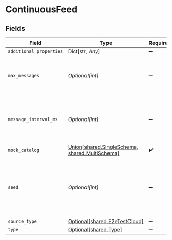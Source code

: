 # ContinuousFeed


## Fields

| Field                                                                                                | Type                                                                                                 | Required                                                                                             | Description                                                                                          | Example                                                                                              |
| ---------------------------------------------------------------------------------------------------- | ---------------------------------------------------------------------------------------------------- | ---------------------------------------------------------------------------------------------------- | ---------------------------------------------------------------------------------------------------- | ---------------------------------------------------------------------------------------------------- |
| `additional_properties`                                                                              | Dict[str, *Any*]                                                                                     | :heavy_minus_sign:                                                                                   | N/A                                                                                                  |                                                                                                      |
| `max_messages`                                                                                       | *Optional[int]*                                                                                      | :heavy_minus_sign:                                                                                   | Number of records to emit per stream. Min 1. Max 100 billion.                                        |                                                                                                      |
| `message_interval_ms`                                                                                | *Optional[int]*                                                                                      | :heavy_minus_sign:                                                                                   | Interval between messages in ms. Min 0 ms. Max 60000 ms (1 minute).                                  |                                                                                                      |
| `mock_catalog`                                                                                       | [Union[shared.SingleSchema, shared.MultiSchema]](../../models/shared/mockcatalog.md)                 | :heavy_check_mark:                                                                                   | N/A                                                                                                  |                                                                                                      |
| `seed`                                                                                               | *Optional[int]*                                                                                      | :heavy_minus_sign:                                                                                   | When the seed is unspecified, the current time millis will be used as the seed. Range: [0, 1000000]. | 42                                                                                                   |
| `source_type`                                                                                        | [Optional[shared.E2eTestCloud]](../../models/shared/e2etestcloud.md)                                 | :heavy_minus_sign:                                                                                   | N/A                                                                                                  |                                                                                                      |
| `type`                                                                                               | [Optional[shared.Type]](../../models/shared/type.md)                                                 | :heavy_minus_sign:                                                                                   | N/A                                                                                                  |                                                                                                      |